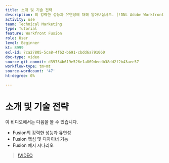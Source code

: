 ```yaml
---
title: 소개 및 기술 전략
description: 의 강력한 성능과 유연성에 대해 알아보십시오. [!DNL Adobe Workfront Fusion], Fusion 핵심 및 디자이너 기능 및 Fusion 예시 시나리오
activity: use
team: Technical Marketing
type: Tutorial
feature: Workfront Fusion
role: User
level: Beginner
kt: 8999
exl-id: 7ca27805-5ca8-4f62-b691-cbdd6a791060
doc-type: video
source-git-commit: d39754b619e526e1a869deedb38dd2f2b43aee57
workflow-type: tm+mt
source-wordcount: '47'
ht-degree: 0%

---
```


# 소개 및 기술 전략

이 비디오에서는 다음을 볼 수 있습니다.

* Fusion의 강력한 성능과 유연성
* Fusion 핵심 및 디자이너 기능
* Fusion 예시 시나리오

>[!VIDEO](https://video.tv.adobe.com/v/335259/?quality=12)
